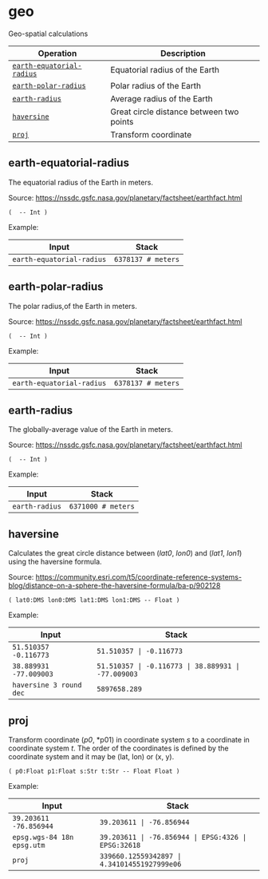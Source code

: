 <!-- Document generated by "gen-doc"; DO NOT EDIT -->
# geo

Geo-spatial calculations

| Operation                                      | Description
|------------------------------------------------|---------------
| [`earth-equatorial-radius`](#earth-equatorial-radius) | Equatorial radius of the Earth
| [`earth-polar-radius`](#earth-polar-radius)    | Polar radius of the Earth
| [`earth-radius`](#earth-radius)                | Average radius of the Earth
| [`haversine`](#haversine)                      | Great circle distance between two points
| [`proj`](#proj)                                | Transform coordinate


## earth-equatorial-radius

The equatorial radius of the Earth in meters.

Source:
https://nssdc.gsfc.nasa.gov/planetary/factsheet/earthfact.html

	(  -- Int )

Example:

<!-- test: earth-equatorial-radius -->

| Input                     | Stack
|---------------------------|---------------
| `earth-equatorial-radius` | `6378137 # meters`

## earth-polar-radius

The polar radius,of the Earth in meters.

Source:
https://nssdc.gsfc.nasa.gov/planetary/factsheet/earthfact.html

	(  -- Int )

Example:

<!-- test: earth-polar-radius -->

| Input                     | Stack
|---------------------------|---------------
| `earth-equatorial-radius` | `6378137 # meters`

## earth-radius

The globally-average value of the Earth in meters.

Source:
https://nssdc.gsfc.nasa.gov/planetary/factsheet/earthfact.html

	(  -- Int )

Example:

<!-- test: earth-radius -->

| Input          | Stack
|----------------|---------------
| `earth-radius` | `6371000 # meters`

## haversine

Calculates the great circle distance between (*lat0*, *lon0*) and
(*lat1*, *lon1*) using the haversine formula.

Source:
https://community.esri.com/t5/coordinate-reference-systems-blog/distance-on-a-sphere-the-haversine-formula/ba-p/902128

	( lat0:DMS lon0:DMS lat1:DMS lon1:DMS -- Float )

Example:

<!-- test: haversine -->

| Input                   | Stack
|-------------------------|---------------
| `51.510357 -0.116773  ` | `51.510357 \| -0.116773`
| `38.889931 -77.009003 ` | `51.510357 \| -0.116773 \| 38.889931 \| -77.009003`
| `haversine 3 round dec` | `5897658.289`

## proj

Transform coordinate (*p0*, *p01) in coordinate system *s* to a coordinate
in coordinate system *t*. The order of the coordinates is defined by the
coordinate system and it may be (lat, lon) or (x, y).

	( p0:Float p1:Float s:Str t:Str -- Float Float )

Example:

<!-- test: proj -->

| Input                      | Stack
|----------------------------|---------------
| `39.203611 -76.856944    ` | `39.203611 \| -76.856944`
| `epsg.wgs-84 18n epsg.utm` | `39.203611 \| -76.856944 \| EPSG:4326 \| EPSG:32618`
| `proj                    ` | `339660.12559342897 \| 4.341014551927999e06`
